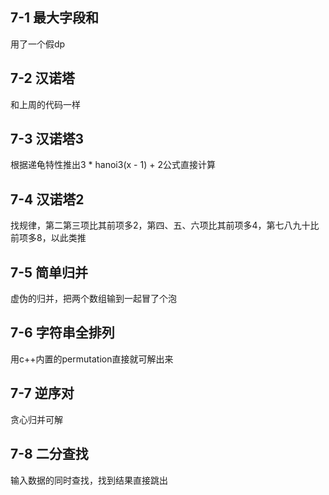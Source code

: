 ## 7-1 最大字段和
用了一个假dp
## 7-2 汉诺塔
和上周的代码一样
## 7-3 汉诺塔3
根据递龟特性推出3 * hanoi3(x - 1) + 2公式直接计算
## 7-4 汉诺塔2
找规律，第二第三项比其前项多2，第四、五、六项比其前项多4，第七八九十比前项多8，以此类推
## 7-5 简单归并
虚伪的归并，把两个数组输到一起冒了个泡
## 7-6 字符串全排列
用c++内置的permutation直接就可解出来
## 7-7 逆序对
贪心归并可解
## 7-8 二分查找
输入数据的同时查找，找到结果直接跳出
